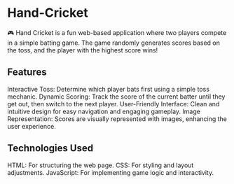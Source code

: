 # Hand-Cricket
🎮 Hand Cricket is a fun web-based application where two players compete in a simple batting game. The game randomly generates scores based on the toss, and the player with the highest score wins!

## Features
Interactive Toss: Determine which player bats first using a simple toss mechanic.
Dynamic Scoring: Track the score of the current batter until they get out, then switch to the next player.
User-Friendly Interface: Clean and intuitive design for easy navigation and engaging gameplay.
Image Representation: Scores are visually represented with images, enhancing the user experience.
## Technologies Used
HTML: For structuring the web page.
CSS: For styling and layout adjustments.
JavaScript: For implementing game logic and interactivity.
